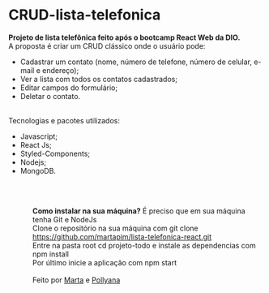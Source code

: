 # CRUD-lista-telefonica

<b>Projeto de lista telefônica feito após o bootcamp React Web da DIO.</b>
<br>
A proposta é criar um CRUD clássico onde o usuário pode:

<ul>
<li>Cadastrar um contato (nome, número de telefone, número de celular, e-mail e endereço);</li>
<li>Ver a lista com todos os contatos cadastrados;</li>
<li>Editar campos do formulário;</li>
<li>Deletar o contato.</li>
</ul>
<br>
Tecnologias e pacotes utilizados:
<ul>
<li>Javascript;</li>
<li>React Js;</li>
<li>Styled-Components;</li>
<li>Nodejs;</li>
<li>MongoDB.</li>
<ul>

 <br>
<br>
 

 <b>Como instalar na sua máquina?</b>
 É preciso que em sua máquina tenha Git e NodeJs
 <br>
Clone o repositório na sua máquina com git clone https://github.com/martapim/lista-telefonica-react.git
<br>
 Entre na pasta root cd projeto-todo e instale as dependencias com npm install
<br>
 Por último inicie a aplicação com npm start
<br>
<br>
 Feito por <a href="https://github.com/martapim">Marta</a> e <a href="https://github.com/pollyanasousa">Pollyana</a>
